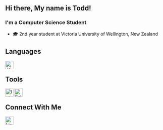## Hi there, My name is Todd!

### I'm a Computer Science Student 

- 🎓 2nd year student at Victoria University of Wellington, New Zealand

## Languages

<img align="left" alt="Java" width="26px" src="https://image.flaticon.com/icons/png/512/226/226777.png" />

<br>

## Tools
<img align="left" alt="IntelliJ IDEA" width="26px" src="https://upload.wikimedia.org/wikipedia/commons/thumb/9/9c/IntelliJ_IDEA_Icon.svg/1200px-IntelliJ_IDEA_Icon.svg.png" />
<img align="left" alt="Eclipse IDEA" width="26px" src="https://cdn.freebiesupply.com/logos/large/2x/eclipse-11-logo-png-transparent.png" />


<br>

## Connect With Me

[<img align="left" alt="Linkedin" width="26px" src="https://icon-library.com/images/linkedin-icon-no-background/linkedin-icon-no-background-18.jpg"/>](https://www.linkedin.com/in/todd-wellwood/)
<!--
**Todd-Wellwood/Todd-Wellwood** is a ✨ _special_ ✨ repository because its `README.md` (this file) appears on your GitHub profile.

Here are some ideas to get you started:

- 🔭 I’m currently working on ...
- 🌱 I’m currently learning ...
- 👯 I’m looking to collaborate on ...
- 🤔 I’m looking for help with ...
- 💬 Ask me about ...
- 📫 How to reach me: ...
- 😄 Pronouns: ...
- ⚡ Fun fact: ...
-->
